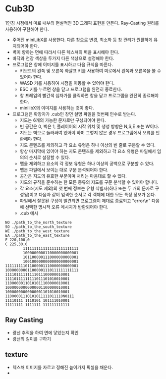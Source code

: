 # Cub3D

1인칭 시점에서 미로 내부의 현실적인 3D 그래픽 표현을 만든다. Ray-Casting 원리를 사용하여 구현해야 한다.  
- 주어진 miniLibX를 사용한다. 다른 창으로 변경, 최소화 등 창 관리가 원활하게 유지되어야 한다.  
- 벽이 향하는 면에 따라서 다른 텍스쳐의 벽을 표시해야 한다.  
- 바닥과 천장 색상을 두가지 다른 색상으로 설정해야 한다.  
- 프로그램은 창에 이미지를 표시하고 다음 규칙을 따른다.
  - 키보드의 왼쪽 및 오른쪽 화살표 키를 사용하여 미로에서 왼쪽과 오른쪽을 볼 수 있어야 한다.
  - WASD 키를 사용하여 시점을 이동할 수 있어야 한다.
  - ESC 키를 누르면 창을 닫고 프로그램을 완전히 종료한다. 
  - 창 프레임의 빨간색 십자가를 클릭하면 창을 닫고 프로그램을 완전히 종료해야 한다.  
  - minilibX의 이미지를 사용하는 것이 좋다.
- 프로그램은 확장자가 .cub인 장면 설명 파일을 첫번째 인수로 받는다. 
  - 지도는 6개의 가능한 문자로만 구성되어야 한다. 
  - 빈 공간은 0, 벽은 1, 플레이어의 시작 위치 및 생성 방향은 N,S,E 또는 W이다.
  - 지도는 벽으로 둘러싸여 있어야 하며 그렇지 않은 경우 프로그램에서 오류를 반환해야 한다.
  - 지도 콘텐츠를 제외하고 각 요소 유형은 하나 이상의 빈 줄로 구분할 수 있다.
  - 항상 마지막에 있어야 하는 지도 콘텐츠를 제외하고 각 요소 유형은 파일에서 임의의 순서로 설정할 수 있다.
  - 맵을 제외하고 요소의 각 정보 유형은 하나 이상의 공백으로 구분할 수 있다.
  - 맵은 파일에서 보이는 대로 구문 분석되어야 한다. 
  - 공간은 지도의 유효한 부분이며 처리는 마음대로 할 수 있다. 
  - 지도의 규칙을 준수하는 한 모든 종류의 지도를 구문 분석할 수 있어야 합니다.
  - 각 요소(지도 제외)의 첫 번째 정보는 유형 식별자(하나 또는 두 개의 문자로 구성됨)이고 다음과 같이 엄격한 순서로 각 객체에 대한 모든 특정 정보가 온다.
  - 파일에서 잘못된 구성이 발견되면 프로그램이 제대로 종료되고 "error\n" 다음에 선택한 명시적 오류 메시지가 반환되어야 한다.
  - .cub 예시

```
NO ./path_to_the_north_texture
SO ./path_to_the_south_texture
WE ./path_to_the_west_texture
EA ./path_to_the_east_texture
F 220,100,0
C 225,30,0
        1111111111111111111111111
        1000000000110000000000001
        1011000001110000000000001
        1001000000000000000000001
111111111011000001110000000000001
100000000011000001110111111111111
11110111111111011100000010001
11110111111111011101010010001
11000000110101011100000010001
10000000000000001100000010001
10000000000000001101010010001
11000001110101011111011110N0111
11110111 1110101 101111010001
11111111 1111111 111111111111
```


## Ray Casting

- 광선 추적을 하여 면에 닿았는지 확인
- 광선의 길이를 구하기

## texture

- 텍스쳐 이미지를 자르고 정해진 높이가지 픽셀을 채운다.  
- 

